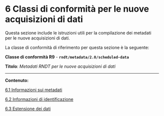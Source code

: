 # 6 Classi di conformità per le nuove acquisizioni di dati

Questa sezione include le istruzioni utili per la compilazione dei metadati per le nuove acquisizioni di dati.

La classe di conformità di riferimento per questa sezione è la seguente:

**Classe di conformità R9** - **```rndt/metadata/2.0/scheduled-data```**

**Titolo**: _Metadati RNDT per le nuove acquisizioni di dati_

---

**Contenuto:**

[6.1 Informazioni sui metadati](metadata.md)

[6.2 Informazioni di identificazione](identification.md)

[6.3 Estensione dei dati](extent.md)
